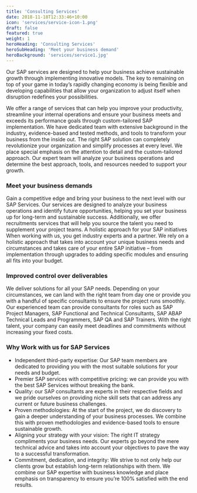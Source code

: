 ```yaml
---
title: 'Consulting Services'
date: 2018-11-18T12:33:46+10:00
icon: 'services/service-icon-1.png'
draft: false
featured: true
weight: 1
heroHeading: 'Consulting Services'
heroSubHeading: 'Meet your business demand'
heroBackground: 'services/service1.jpg'
---
```


Our SAP services are designed to help your business achieve sustainable growth through implementing innovative models. The key to remaining on top of your game in today’s rapidly changing economy is being flexible and developing capabilities that allow your organization to adjust itself when disruption redefines your possibilities.


We offer a range of services that can help you improve your productivity, streamline your internal operations and ensure your business meets and exceeds its performance goals through custom-tailored SAP implementation. We have dedicated team with extensive background in the industry, evidence-based and tested methods, and tools to transform your business from the inside out. 
The right SAP solution can completely revolutionize your organization and simplify processes at every level. We place special emphasis on the attention to detail and the custom-tailored approach. Our expert team will analyze your business operations and determine the best approach, tools, and resources needed to support your growth. 

### Meet your business demands 
Gain a competitive edge and bring your business to the next level with our SAP Services. Our services are designed to analyze your business operations and identify future opportunities, helping you set your business up for long-term and sustainable success. Additionally, we offer recruitments services that will help you source the talent you need to supplement your project teams. 
A holistic approach for your SAP initiatives 
When working with us, you get industry experts and a partner. We rely on a holistic approach that takes into account your unique business needs and circumstances and takes care of your entire SAP initiative – from implementation through upgrades to adding specific modules and ensuring all fits into your budget. 

### Improved control over deliverables 
We deliver solutions for all your SAP needs. Depending on your circumstances, we can land with the right team from day one or provide you with a handful of specific consultants to ensure the project runs smoothly. Our experienced team can provide consultants for roles such as SAP Project Managers, SAP Functional and Technical Consultants, SAP ABAP Technical Leads and Programmers, SAP QA and SAP Trainers. With the right talent, your company can easily meet deadlines and commitments without increasing your fixed costs. 
 
### Why Work with us for SAP Services 
- Independent third-party expertise: Our SAP team members are dedicated to providing you with the most suitable solutions for your needs and budget. 
- Premier SAP services with competitive pricing: we can provide you with the best SAP Services without breaking the bank. 
- Quality: our SAP consultants are experts in their respective fields and we pride ourselves on providing niche skill sets that can address any current or future business challenges. 
- Proven methodologies: At the start of the project, we do discovery to gain a deeper understanding of your business processes. We combine this with proven methodologies and evidence-based tools to ensure sustainable growth. 
- Aligning your strategy with your vision: The right IT strategy compliments your business needs. Our experts go beyond the mere technical advice and takes into account your objectives to pave the way to a successful transformation. 
- Commitment, dedication, and integrity: We strive to not only help our clients grow but establish long-term relationships with them. We combine our SAP expertise with business knowledge and place emphasis on transparency to ensure you’re 100% satisfied with the end results.